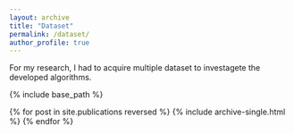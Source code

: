 ```yaml
---
layout: archive
title: "Dataset"
permalink: /dataset/
author_profile: true
---
```


For my research, I had to acquire multiple dataset to investagete the developed algorithms.

{% include base_path %}

{% for post in site.publications reversed %}
  {% include archive-single.html %}
{% endfor %}

